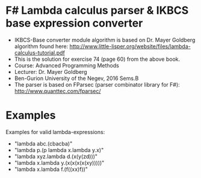 # F# Lambda calculus parser & IKBCS base expression converter
* IKBCS-Base converter module algorithm is based on Dr. Mayer Goldberg algorithm found here: http://www.little-lisper.org/website/files/lambda-calculus-tutorial.pdf
* This is the solution for exercise 74 (page 60) from the above book.
* Course: Advanced Programming Methods 
* Lecturer: Dr. Mayer Goldberg
* Ben-Gurion University of the Negev, 2016 Sems.B
* The parser is based on FParsec (parser combinator library for F#): http://www.quanttec.com/fparsec/

# Examples
Examples for valid lambda-expressions:
* "lambda abc.(cbacba)"
* "lambda p.(p lambda x.lambda y.x)"
* "lambda xyz.lambda d.(x(y(zd)))"
* "lambda x.lambda y.(x(x(x(x(xy)))))"
* "lambda x.lambda f.(f((xx)f))"
